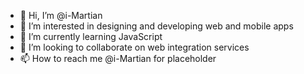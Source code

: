 - 👋 Hi, I’m @i-Martian
- 👀 I’m interested in designing and developing web and mobile apps
- 🌱 I’m currently learning JavaScript
- 💞️ I’m looking to collaborate on web integration services
- 📫 How to reach me @i-Martian for placeholder

<!---
i-Martian/i-Martian is a ✨ special ✨ repository because its `README.md` (this file) appears on your GitHub profile.
You can click the Preview link to take a look at your changes.
--->
